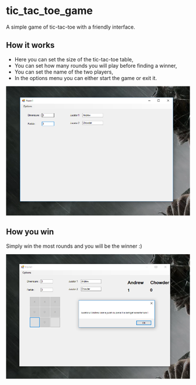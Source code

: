 # tic_tac_toe_game

A simple game of tic-tac-toe with a friendly interface.

## How it works

* Here you can set the size of the tic-tac-toe table,
* You can set how many rounds you will play before finding a winner,
* You can set the name of the two players,
* In the options menu you can either start the game or exit it.

![alt text](https://github.com/andrei-voia/tic_tac_toe_game/blob/master/Screenshot_1.png "example")


## How you win

Simply win the most rounds and you will be the winner :)

![alt text](https://github.com/andrei-voia/tic_tac_toe_game/blob/master/Screenshot_2.png "example")
